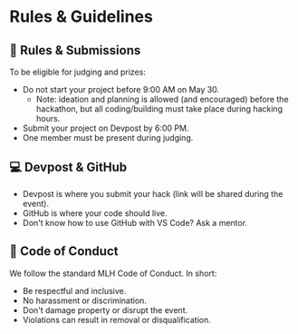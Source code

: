 # Rules & Guidelines

## 🚨 Rules & Submissions
To be eligible for judging and prizes:

- Do not start your project before 9:00 AM on May 30.
  - Note: ideation and planning is allowed (and encouraged) before the hackathon, but all coding/building must take place during hacking hours.
- Submit your project on Devpost by 6:00 PM.
- One member must be present during judging.

## 💻 Devpost & GitHub
- Devpost is where you submit your hack (link will be shared during the event).
- GitHub is where your code should live.
- Don't know how to use GitHub with VS Code? Ask a mentor.

## 👮 Code of Conduct
We follow the standard MLH Code of Conduct. In short:

- Be respectful and inclusive.
- No harassment or discrimination.
- Don't damage property or disrupt the event.
- Violations can result in removal or disqualification.
